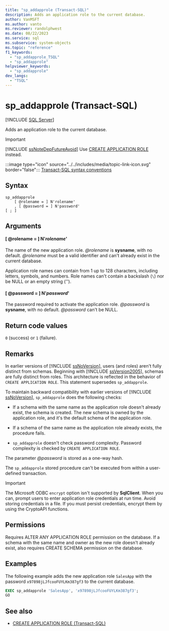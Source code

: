 ```yaml
---
title: "sp_addapprole (Transact-SQL)"
description: Adds an application role to the current database.
author: VanMSFT
ms.author: vanto
ms.reviewer: randolphwest
ms.date: 08/22/2023
ms.service: sql
ms.subservice: system-objects
ms.topic: "reference"
f1_keywords:
  - "sp_addapprole_TSQL"
  - "sp_addapprole"
helpviewer_keywords:
  - "sp_addapprole"
dev_langs:
  - "TSQL"
---
```

# sp_addapprole (Transact-SQL)

[!INCLUDE [SQL Server](../../includes/applies-to-version/sqlserver.md)]

Adds an application role to the current database.

> [!IMPORTANT]  
> [!INCLUDE [ssNoteDepFutureAvoid](../../includes/ssnotedepfutureavoid-md.md)] Use [CREATE APPLICATION ROLE](../../t-sql/statements/create-application-role-transact-sql.md) instead.

:::image type="icon" source="../../includes/media/topic-link-icon.svg" border="false"::: [Transact-SQL syntax conventions](../../t-sql/language-elements/transact-sql-syntax-conventions-transact-sql.md)

## Syntax

```syntaxsql
sp_addapprole
    [ @rolename = ] N'rolename'
    , [ @password = ] N'password'
[ ; ]
```


## Arguments

#### [ @rolename = ] N'*rolename*'

The name of the new application role. *@rolename* is **sysname**, with no default. *@rolename* must be a valid identifier and can't already exist in the current database.

Application role names can contain from 1 up to 128 characters, including letters, symbols, and numbers. Role names can't contain a backslash (`\`) nor be NULL or an empty string ('').

#### [ @password = ] N'*password*'

The password required to activate the application role. *@password* is **sysname**, with no default. *@password* can't be NULL.

## Return code values

`0` (success) or `1` (failure).

## Remarks

In earlier versions of [!INCLUDE [ssNoVersion](../../includes/ssnoversion-md.md)], users (and roles) aren't fully distinct from schemas. Beginning with [!INCLUDE [ssVersion2005](../../includes/ssversion2005-md.md)], schemas are fully distinct from roles. This architecture is reflected in the behavior of `CREATE APPLICATION ROLE`. This statement supersedes `sp_addapprole`.

To maintain backward compatibility with earlier versions of [!INCLUDE [ssNoVersion](../../includes/ssnoversion-md.md)], `sp_addapprole` does the following checks:

- If a schema with the same name as the application role doesn't already exist, the schema is created. The new schema is owned by the application role, and it's the default schema of the application role.

- If a schema of the same name as the application role already exists, the procedure fails.

- `sp_addapprole` doesn't check password complexity. Password complexity is checked by `CREATE APPLICATION ROLE`.

The parameter *@password* is stored as a one-way hash.

The `sp_addapprole` stored procedure can't be executed from within a user-defined transaction.

> [!IMPORTANT]  
> The Microsoft ODBC `encrypt` option isn't supported by **SqlClient**. When you can, prompt users to enter application role credentials at run time. Avoid storing credentials in a file. If you must persist credentials, encrypt them by using the CryptoAPI functions.

## Permissions

Requires ALTER ANY APPLICATION ROLE permission on the database. If a schema with the same name and owner as the new role doesn't already exist, also requires CREATE SCHEMA permission on the database.

## Examples

The following example adds the new application role `SalesApp` with the password `x97898jLJfcooFUYLKm387gf3` to the current database.

```sql
EXEC sp_addapprole 'SalesApp', 'x97898jLJfcooFUYLKm387gf3';
GO
```

## See also

- [CREATE APPLICATION ROLE (Transact-SQL)](../../t-sql/statements/create-application-role-transact-sql.md)
